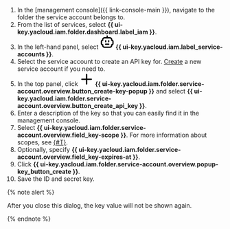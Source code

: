 1. In the [management console]({{ link-console-main }}), navigate to the folder the service account belongs to.
1. From the list of services, select **{{ ui-key.yacloud.iam.folder.dashboard.label_iam }}**.
1. In the left-hand panel, select ![FaceRobot](../../_assets/console-icons/face-robot.svg) **{{ ui-key.yacloud.iam.label_service-accounts }}**.
1. Select the service account to create an API key for. [Create](../../iam/operations/sa/create.md) a new service account if you need to.
1. In the top panel, click ![image](../../_assets/console-icons/plus.svg) **{{ ui-key.yacloud.iam.folder.service-account.overview.button_create-key-popup }}** and select **{{ ui-key.yacloud.iam.folder.service-account.overview.button_create_api_key }}**.
1. Enter a description of the key so that you can easily find it in the management console.
1. Select **{{ ui-key.yacloud.iam.folder.service-account.overview.field_key-scope }}**. For more information about scopes, see [{#T}](../../iam/concepts/authorization/api-key.md#scoped-api-keys).
1. Optionally, specify **{{ ui-key.yacloud.iam.folder.service-account.overview.field_key-expires-at }}**.
1. Click **{{ ui-key.yacloud.iam.folder.service-account.overview.popup-key_button_create }}**.
1. Save the ID and secret key.

  {% note alert %}

  After you close this dialog, the key value will not be shown again.

  {% endnote %}
